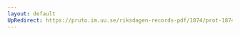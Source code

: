 ```yaml
---
layout: default
UpRedirect: https://pruto.im.uu.se/riksdagen-records-pdf/1874/prot-1874--ak--323/prot-1874--ak--323_000.pdf
---
```

